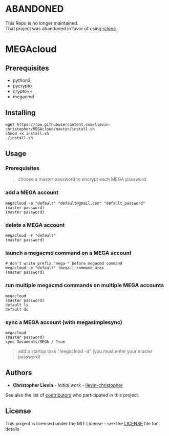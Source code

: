 # ABANDONED

 This Repo is no longer maintained.  
 That project was abandoned in favor of using [rclone](https://github.com/rclone/rclone).


# MEGAcloud

## Prerequisites

- python3
- pycrypto
- crypto++
- megacmd

## Installing

    wget https://raw.githubusercontent.com/lievin-christopher/MEGAcloud/master/install.sh
    chmod +x install.sh
    ./install.sh

## Usage

### Prerequisites

> choose a master password to encrypt each MEGA password

### add a MEGA account

    megacloud -a "default" "default@gmail.com" "default_password"
    (master password)
    (master password)

### delete a MEGA account

    megacloud -r "default"
    (master password)

### launch a megacmd command on a MEGA account

    # don't write prefix "mega-" before megacmd command
    megacloud -e "default" (mega-) command_args
    (master password)

### run multiple megacmd commands on multiple MEGA accounts

    megacloud
    (master password)
    default ls
    default du

### sync a MEGA account (with megasimplesync)

    megacloud
    (master password)
    sync Documents/MEGA / True

> add a startup task "megacloud -d" (you must enter your master password)
    
## Authors

* **Christopher Lievin** - *Initial work* - [lievin-christopher](https://github.com/lievin-christopher)

See also the list of [contributors](https://github.com/lievin-christopher/MEGAcloud/contributors) who participated in this project.

## License

This project is licensed under the MIT License - see the [LICENSE](LICENSE) file for details
